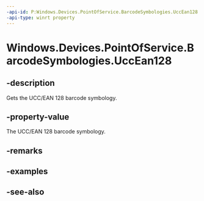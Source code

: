 ```yaml
---
-api-id: P:Windows.Devices.PointOfService.BarcodeSymbologies.UccEan128
-api-type: winrt property
---
```


<!-- Property syntax
public uint UccEan128 { get; }
-->

# Windows.Devices.PointOfService.BarcodeSymbologies.UccEan128

## -description
Gets the UCC/EAN 128 barcode symbology.

## -property-value
The UCC/EAN 128 barcode symbology.

## -remarks

## -examples

## -see-also
